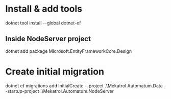 ﻿# Install & add tools
dotnet tool install --global dotnet-ef

## Inside NodeServer project
dotnet add package Microsoft.EntityFrameworkCore.Design

# Create initial migration
dotnet ef migrations add InitialCreate --project .\Mekatrol.Automatum.Data --startup-project .\Mekatrol.Automatum.NodeServer